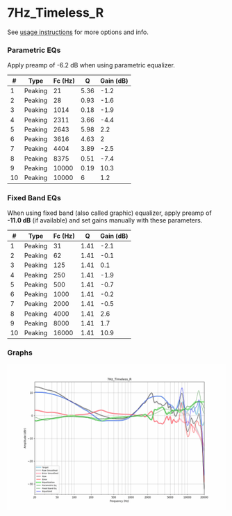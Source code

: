 # 7Hz_Timeless_R
See [usage instructions](https://github.com/jaakkopasanen/AutoEq#usage) for more options and info.

### Parametric EQs
Apply preamp of -6.2 dB when using parametric equalizer.

|   # | Type    |   Fc (Hz) |    Q |   Gain (dB) |
|-----|---------|-----------|------|-------------|
|   1 | Peaking |        21 | 5.36 |        -1.2 |
|   2 | Peaking |        28 | 0.93 |        -1.6 |
|   3 | Peaking |      1014 | 0.18 |        -1.9 |
|   4 | Peaking |      2311 | 3.66 |        -4.4 |
|   5 | Peaking |      2643 | 5.98 |         2.2 |
|   6 | Peaking |      3616 | 4.63 |         2   |
|   7 | Peaking |      4404 | 3.89 |        -2.5 |
|   8 | Peaking |      8375 | 0.51 |        -7.4 |
|   9 | Peaking |     10000 | 0.19 |        10.3 |
|  10 | Peaking |     10000 | 6    |         1.2 |

### Fixed Band EQs
When using fixed band (also called graphic) equalizer, apply preamp of **-11.0 dB** (if available) and set gains manually with these parameters.

|   # | Type    |   Fc (Hz) |    Q |   Gain (dB) |
|-----|---------|-----------|------|-------------|
|   1 | Peaking |        31 | 1.41 |        -2.1 |
|   2 | Peaking |        62 | 1.41 |        -0.1 |
|   3 | Peaking |       125 | 1.41 |         0.1 |
|   4 | Peaking |       250 | 1.41 |        -1.9 |
|   5 | Peaking |       500 | 1.41 |        -0.7 |
|   6 | Peaking |      1000 | 1.41 |        -0.2 |
|   7 | Peaking |      2000 | 1.41 |        -0.5 |
|   8 | Peaking |      4000 | 1.41 |         2.6 |
|   9 | Peaking |      8000 | 1.41 |         1.7 |
|  10 | Peaking |     16000 | 1.41 |        10.9 |

### Graphs
![](./7Hz_Timeless_R.png)
